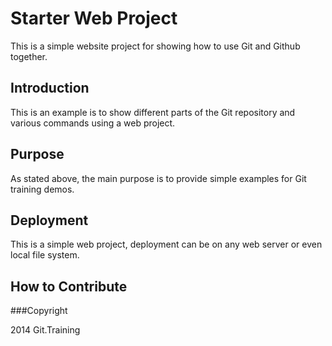 # Starter Web Project

This is a simple website project for showing how to use Git and Github together.

## Introduction
This is an example is to show different parts of the Git repository and various commands using a web project.

## Purpose
As stated above, the main purpose is to provide simple examples for Git training demos.

## Deployment

This is a simple web project, deployment can be on any web server or even local file system.

## How to Contribute

###Copyright

2014 Git.Training
